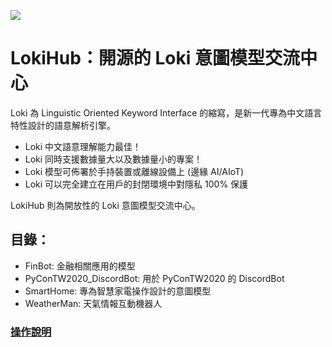 ![](https://repository-images.githubusercontent.com/307279527/9d82e080-1798-11eb-8abd-68286f222dd8)
# LokiHub：開源的 Loki 意圖模型交流中心
Loki 為 Linguistic Oriented Keyword Interface 的縮寫，是新一代專為中文語言特性設計的語意解析引擎。

* Loki 中文語意理解能力最佳！
* Loki 同時支援數據量大以及數據量小的專案！
* Loki 模型可佈署於手持裝置或離線設備上 (邊緣 AI/AIoT)
* Loki 可以完全建立在用戶的封閉環境中對隱私 100% 保護

LokiHub 則為開放性的 Loki 意圖模型交流中心。

## 目錄：
* FinBot: 金融相關應用的模型
* PyConTW2020_DiscordBot: 用於 PyConTW2020 的 DiscordBot
* SmartHome: 專為智慧家電操作設計的意圖模型
* WeatherMan: 天氣情報互動機器人

### [操作說明](https://api.droidtown.co/document/#91c6a81e78)